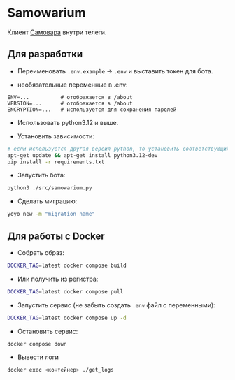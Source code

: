 # Samowarium

Клиент [Самовара](https://student.bmstu.ru/) внутри телеги.

## Для разработки

- Переименовать `.env.example` -> `.env` и выставить токен для бота.

- необязательные переменные в .env:

```
ENV=...          # отображается в /about
VERSION=...      # отображается в /about
ENCRYPTION=...   # используется для сохранения паролей
```

- Использовать python3.12 и выше. 

- Установить зависимости:

```bash
# если используется другая версия python, то установить соответствующий пакет
apt-get update && apt-get install python3.12-dev
pip install -r requirements.txt
```

- Запустить бота:

```bash
python3 ./src/samowarium.py
```

- Сделать миграцию:

```bash
yoyo new -m "migration name"
```

## Для работы с Docker

- Собрать образ:

```bash
DOCKER_TAG=latest docker compose build
```

- Или получить из регистра:

```bash
DOCKER_TAG=latest docker compose pull
```

- Запустить сервис (не забыть создать `.env` файл с переменными):

```bash
DOCKER_TAG=latest docker compose up -d
```

- Остановить сервис:

```bash
docker compose down
```

- Вывести логи

```bash
docker exec <контейнер> ./get_logs
```